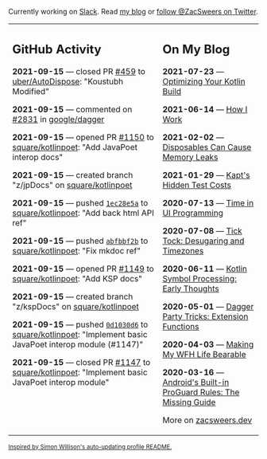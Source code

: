 Currently working on [Slack](https://slack.com/). Read [my blog](https://zacsweers.dev/) or [follow @ZacSweers on Twitter](https://twitter.com/ZacSweers).

<table><tr><td valign="top" width="60%">

## GitHub Activity
<!-- githubActivity starts -->
**2021-09-15** — closed PR [#459](https://api.github.com/repos/uber/AutoDispose/pulls/459) to [uber/AutoDispose](https://api.github.com/repos/uber/AutoDispose): "Koustubh Modified"

**2021-09-15** — commented on [#2831](https://github.com/google/dagger/pull/2831#issuecomment-919717460) in [google/dagger](https://api.github.com/repos/google/dagger)

**2021-09-15** — opened PR [#1150](https://api.github.com/repos/square/kotlinpoet/pulls/1150) to [square/kotlinpoet](https://api.github.com/repos/square/kotlinpoet): "Add JavaPoet interop docs"

**2021-09-15** — created branch "z/jpDocs" on [square/kotlinpoet](https://api.github.com/repos/square/kotlinpoet)

**2021-09-15** — pushed [`1ec28e5a`](https://github.com/square/kotlinpoet/commit/1ec28e5ad5f51b7ddbce6411555d39cd39ce4657) to [square/kotlinpoet](https://api.github.com/repos/square/kotlinpoet): "Add back html API ref"

**2021-09-15** — pushed [`abfbbf2b`](https://github.com/square/kotlinpoet/commit/abfbbf2b1607ff66a781f7be265c1411e9bbee2c) to [square/kotlinpoet](https://api.github.com/repos/square/kotlinpoet): "Fix mkdoc ref"

**2021-09-15** — opened PR [#1149](https://api.github.com/repos/square/kotlinpoet/pulls/1149) to [square/kotlinpoet](https://api.github.com/repos/square/kotlinpoet): "Add KSP docs"

**2021-09-15** — created branch "z/kspDocs" on [square/kotlinpoet](https://api.github.com/repos/square/kotlinpoet)

**2021-09-15** — pushed [`0d1030d6`](https://github.com/square/kotlinpoet/commit/0d1030d6c71d41213555b560868604a4bfd23361) to [square/kotlinpoet](https://api.github.com/repos/square/kotlinpoet): "Implement basic JavaPoet interop module (#1147)"

**2021-09-15** — closed PR [#1147](https://api.github.com/repos/square/kotlinpoet/pulls/1147) to [square/kotlinpoet](https://api.github.com/repos/square/kotlinpoet): "Implement basic JavaPoet interop module"
<!-- githubActivity ends -->
</td><td valign="top" width="40%">

## On My Blog
<!-- blog starts -->
**2021-07-23** — [Optimizing Your Kotlin Build](https://www.zacsweers.dev/optimizing-your-kotlin-build/)

**2021-06-14** — [How I Work](https://www.zacsweers.dev/how-i-work/)

**2021-02-02** — [Disposables Can Cause Memory Leaks](https://www.zacsweers.dev/disposables-can-cause-memory-leaks/)

**2021-01-29** — [Kapt's Hidden Test Costs](https://www.zacsweers.dev/kapts-hidden-test-costs/)

**2020-07-13** — [Time in UI Programming](https://www.zacsweers.dev/time-in-ui/)

**2020-07-08** — [Tick Tock: Desugaring and Timezones](https://www.zacsweers.dev/ticktock-desugaring-timezones/)

**2020-06-11** — [Kotlin Symbol Processing: Early Thoughts](https://www.zacsweers.dev/kotlin-symbol-processor-early-thoughts/)

**2020-05-01** — [Dagger Party Tricks: Extension Functions](https://www.zacsweers.dev/dagger-party-tricks-extension-functions/)

**2020-04-03** — [Making My WFH Life Bearable](https://www.zacsweers.dev/making-wfh-life-bearable/)

**2020-03-16** — [Android's Built-in ProGuard Rules: The Missing Guide](https://www.zacsweers.dev/android-proguard-rules/)
<!-- blog ends -->
More on [zacsweers.dev](https://zacsweers.dev/)
</td></tr></table>

<sub><a href="https://simonwillison.net/2020/Jul/10/self-updating-profile-readme/">Inspired by Simon Willison's auto-updating profile README.</a></sub>